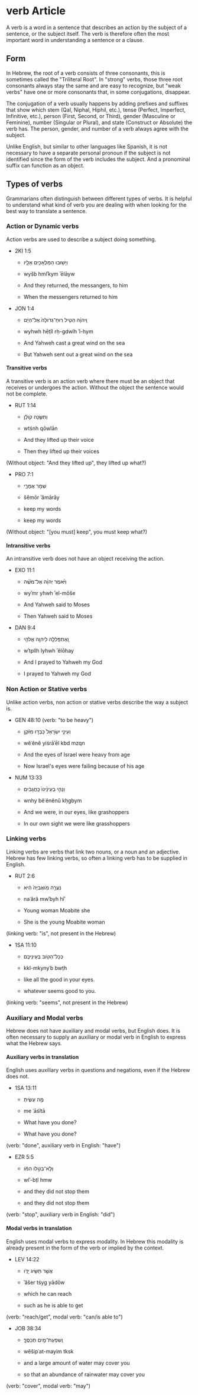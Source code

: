 # verb Article
A verb is a word in a sentence that describes an action by the subject of a sentence, or the subject itself. The verb is therefore often the most important word in understanding a sentence or a clause.

## Form
In Hebrew, the root of a verb consists of three consonants, this is sometimes called the "Triliteral Root". In "strong" verbs, those three root consonants always stay the same and are easy to recognize, but "weak verbs" have one or more consonants that, in some conjugations, disappear.

The conjugation of a verb usually happens by adding prefixes and suffixes that show which stem (Qal, Niphal, Hiphil, etc.), tense (Perfect, Imperfect, Infinitive, etc.), person (First, Second, or Third), gender (Masculine or Feminine), number (Singular or Plural), and state (Construct or Absolute) the verb has. The person, gender, and number of a verb always agree with the subject.

Unlike English, but similar to other languages like Spanish, it is not necessary to have a separate personal pronoun if the subject is not identified since the form of the verb includes the subject. And a pronominal suffix can function as an object.

## Types of verbs
Grammarians often distinguish between different types of verbs. It is helpful to understand what kind of verb you are dealing with when looking for the best way to translate a sentence.

### Action or Dynamic verbs
Action verbs are used to describe a subject doing something.

* 2KI 1:5

	* וַיָּשׁ֥וּבוּ הַמַּלְאָכִ֖ים אֵלָ֑יו
	
	* wyšb hmlʾkym ʾēlāyw
	
	* And they returned, the messangers, to him
	
	* When the messengers returned to him

* JON 1:4

	* וַֽיהוָ֗ה הֵטִ֤יל רֽוּחַ־גְּדֹולָה֙ אֶל־הַיָּ֔ם
	
	* wyhwh hēṭîl rḥ-gdwlh ʾl-hym
	
	* And Yahweh cast a great wind on the sea
	
	* But Yahweh sent out a great wind on the sea

#### Transitive verbs
A transitive verb is an action verb where there must be an object that receives or undergoes the action. Without the object the sentence would not be complete.

* RUT 1:14

	* וַתִּשֶּׂ֣נָה קֹולָ֔ן
	
	* wtśnh qōwlān
	
	* And they lifted up their voice
	
	* Then they lifted up their voices

(Without object: "And they lifted up", they lifted up what?)

* PRO 7:1

	* שְׁמֹ֣ר אֲמָרָ֑י
	
	* šĕmōr ʾămārāy
	
	* keep my words
	
	* keep my words
	
(Without object: "[you must] keep", you must keep what?)

#### Intransitive verbs
An intransitive verb does not have an object receiving the action.

* EXO 11:1

	* וַיֹּ֨אמֶר יְהוָ֜ה אֶל־מֹשֶׁ֗ה
	
	* wyʾmr yhwh ʾel-mōše
	
	* And Yahweh said to Moses
	
	* Then Yahweh said to Moses

* DAN 9:4

	* וָֽאֶתְפַּֽלְלָ֛ה לַיהוָ֥ה אֱלֹהַ֖י
	
	* wʾtpllh lyhwh ʾĕlōhay
	
	* And I prayed to Yahweh my God
	
	* I prayed to Yahweh my God

### Non Action or Stative verbs
Unlike action verbs, non action or stative verbs describe the way a subject is.

* GEN 48:10 (verb: "to be heavy")

	* וְעֵינֵ֤י יִשְׂרָאֵל֙ כָּבְד֣וּ מִזֹּ֔קֶן
	
	* wĕʿênê yiśrāʾēl kbd mzqn
	
	* And the eyes of Israel were heavy from age
	
	* Now Israel's eyes were failing because of his age

* NUM 13:33

	* וַנְּהִ֤י בְעֵינֵ֨ינוּ֙ כַּֽחֲגָבִ֔ים
	
	* wnhy bĕʿênênû kḥgbym
	
	* And we were, in our eyes, like grashoppers	
	
	* In our own sight we were like grasshoppers
	
### Linking verbs
Linking verbs are verbs that link two nouns, or a noun and an adjective. Hebrew has few linking verbs, so often a linking verb has to be supplied in English.

* RUT 2:6

	* נַעֲרָ֤ה מֹֽואֲבִיָּה֙ הִ֔יא

	* naʿărâ mwʾbyh hîʾ
	
	* Young woman Moabite she
	
	* She is the young Moabite woman

(linking verb: "is", not present in the Hebrew)

* 1SA 11:10

	* כְּכָל‮‬־הַטֹּ֖וב בְּעֵינֵיכֶֽם׃

	* kkl‮hṭwb bʿynykm-
	
	* like all the good in your eyes.
	
	* whatever seems good to you.

(linking verb: "seems", not present in the Hebrew)

### Auxiliary and Modal verbs
Hebrew does not have auxiliary and modal verbs, but English does. It is often necessary to supply an auxiliary or modal verb in English to express what the Hebrew says.

#### Auxiliary verbs in translation
English uses auxiliary verbs in questions and negations, even if the Hebrew does not.

* 1SA 13:11

	* מֶ֣ה עָשִׂ֑יתָ
	
	* me ʿāśîtā
	
	* What have you done?
	
	* What have you done?
	
(verb: "done", auxiliary verb in English: "have")

* EZR 5:5

	* וְלָא־בַטִּ֣לוּ הִמֹּ֔ו
	
	* wlʾ-bṭl hmw
	
	* and they did not stop them
	
	* and they did not stop them
	
(verb: "stop", auxiliary verb in English: "did")

#### Modal verbs in translation
English uses modal verbs to express modality. In Hebrew this modality is already present in the form of the verb or implied by the context.

* LEV 14:22

	* אֲשֶׁ֥ר תַּשִּׂ֖יג יָדֹ֑ו
	
	* ʾăšer tśyg yādōw
	
	* which he can reach
	
	* such as he is able to get
	
(verb: "reach/get", modal verb: "can/is able to")

* JOB 38:34

	* וְֽשִׁפְעַת־מַ֥יִם תְּכַסֶּֽךָּ‮‬׃
	
	* wĕšipʿat-mayim tksk‮
	
	* and a large amount of water may cover you
	
	* so that an abundance of rainwater may cover you
	
(verb: "cover", modal verb: "may")